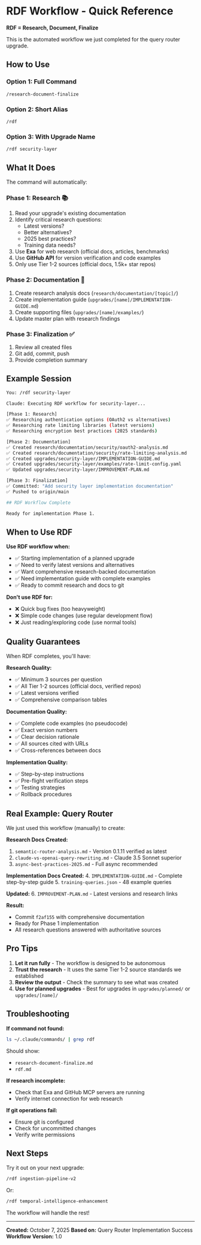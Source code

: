 # RDF Workflow - Quick Reference

**RDF = Research, Document, Finalize**

This is the automated workflow we just completed for the query router upgrade.

## How to Use

### Option 1: Full Command
```
/research-document-finalize
```

### Option 2: Short Alias
```
/rdf
```

### Option 3: With Upgrade Name
```
/rdf security-layer
```

## What It Does

The command will automatically:

### Phase 1: Research 📚
1. Read your upgrade's existing documentation
2. Identify critical research questions:
   - Latest versions?
   - Better alternatives?
   - 2025 best practices?
   - Training data needs?
3. Use **Exa** for web research (official docs, articles, benchmarks)
4. Use **GitHub API** for version verification and code examples
5. Only use Tier 1-2 sources (official docs, 1.5k+ star repos)

### Phase 2: Documentation 📝
1. Create research analysis docs (`research/documentation/[topic]/`)
2. Create implementation guide (`upgrades/[name]/IMPLEMENTATION-GUIDE.md`)
3. Create supporting files (`upgrades/[name]/examples/`)
4. Update master plan with research findings

### Phase 3: Finalization ✅
1. Review all created files
2. Git add, commit, push
3. Provide completion summary

## Example Session

```bash
You: /rdf security-layer

Claude: Executing RDF workflow for security-layer...

[Phase 1: Research]
✅ Researching authentication options (OAuth2 vs alternatives)
✅ Researching rate limiting libraries (latest versions)
✅ Researching encryption best practices (2025 standards)

[Phase 2: Documentation]
✅ Created research/documentation/security/oauth2-analysis.md
✅ Created research/documentation/security/rate-limiting-analysis.md
✅ Created upgrades/security-layer/IMPLEMENTATION-GUIDE.md
✅ Created upgrades/security-layer/examples/rate-limit-config.yaml
✅ Updated upgrades/security-layer/IMPROVEMENT-PLAN.md

[Phase 3: Finalization]
✅ Committed: "Add security layer implementation documentation"
✅ Pushed to origin/main

## RDF Workflow Complete

Ready for implementation Phase 1.
```

## When to Use RDF

**Use RDF workflow when:**
- ✅ Starting implementation of a planned upgrade
- ✅ Need to verify latest versions and alternatives
- ✅ Want comprehensive research-backed documentation
- ✅ Need implementation guide with complete examples
- ✅ Ready to commit research and docs to git

**Don't use RDF for:**
- ❌ Quick bug fixes (too heavyweight)
- ❌ Simple code changes (use regular development flow)
- ❌ Just reading/exploring code (use normal tools)

## Quality Guarantees

When RDF completes, you'll have:

**Research Quality:**
- ✅ Minimum 3 sources per question
- ✅ All Tier 1-2 sources (official docs, verified repos)
- ✅ Latest versions verified
- ✅ Comprehensive comparison tables

**Documentation Quality:**
- ✅ Complete code examples (no pseudocode)
- ✅ Exact version numbers
- ✅ Clear decision rationale
- ✅ All sources cited with URLs
- ✅ Cross-references between docs

**Implementation Quality:**
- ✅ Step-by-step instructions
- ✅ Pre-flight verification steps
- ✅ Testing strategies
- ✅ Rollback procedures

## Real Example: Query Router

We just used this workflow (manually) to create:

**Research Docs Created:**
1. `semantic-router-analysis.md` - Version 0.1.11 verified as latest
2. `claude-vs-openai-query-rewriting.md` - Claude 3.5 Sonnet superior
3. `async-best-practices-2025.md` - Full async recommended

**Implementation Docs Created:**
4. `IMPLEMENTATION-GUIDE.md` - Complete step-by-step guide
5. `training-queries.json` - 48 example queries

**Updated:**
6. `IMPROVEMENT-PLAN.md` - Latest versions and research links

**Result:**
- Commit `f2af155` with comprehensive documentation
- Ready for Phase 1 implementation
- All research questions answered with authoritative sources

## Pro Tips

1. **Let it run fully** - The workflow is designed to be autonomous
2. **Trust the research** - It uses the same Tier 1-2 source standards we established
3. **Review the output** - Check the summary to see what was created
4. **Use for planned upgrades** - Best for upgrades in `upgrades/planned/` or `upgrades/[name]/`

## Troubleshooting

**If command not found:**
```bash
ls ~/.claude/commands/ | grep rdf
```

Should show:
- `research-document-finalize.md`
- `rdf.md`

**If research incomplete:**
- Check that Exa and GitHub MCP servers are running
- Verify internet connection for web research

**If git operations fail:**
- Ensure git is configured
- Check for uncommitted changes
- Verify write permissions

## Next Steps

Try it out on your next upgrade:

```bash
/rdf ingestion-pipeline-v2
```

Or:

```bash
/rdf temporal-intelligence-enhancement
```

The workflow will handle the rest!

---

**Created:** October 7, 2025
**Based on:** Query Router Implementation Success
**Workflow Version:** 1.0
